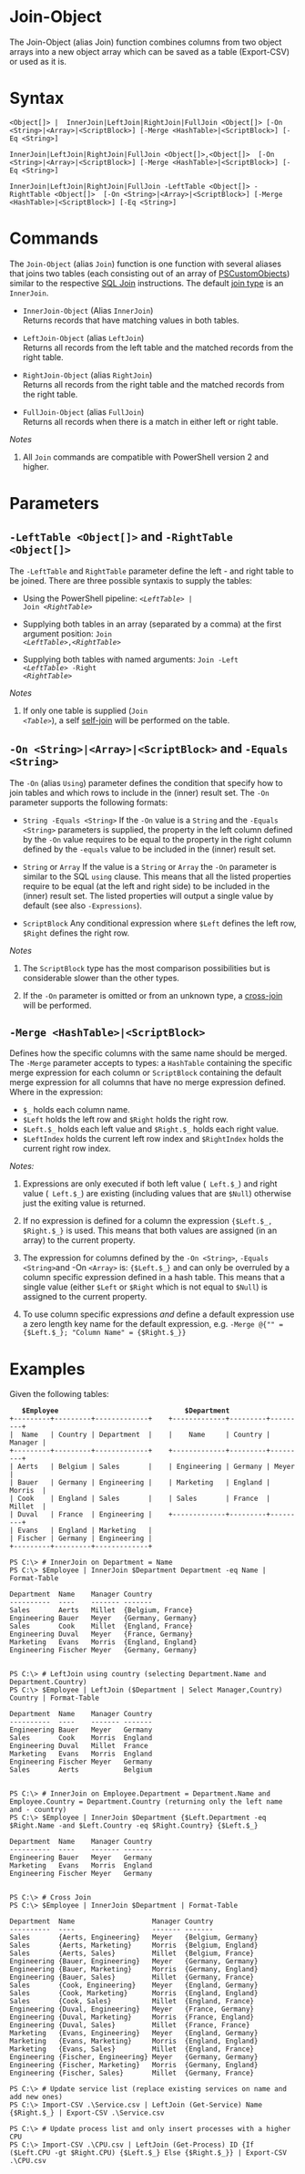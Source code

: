 Join-Object
===========

The Join-Object (alias Join) function combines columns from two object arrays into a new object array which can be saved as a table (Export-CSV) or used as it is.

Syntax
======

`<Object[]> |  InnerJoin|LeftJoin|RightJoin|FullJoin <Object[]> [-On <String>|<Array>|<ScriptBlock>] [-Merge <HashTable>|<ScriptBlock>] [-Eq <String>]`

`InnerJoin|LeftJoin|RightJoin|FullJoin <Object[]>,<Object[]>  [-On <String>|<Array>|<ScriptBlock>] [-Merge <HashTable>|<ScriptBlock>] [-Eq <String>]`

`InnerJoin|LeftJoin|RightJoin|FullJoin -LeftTable <Object[]> -RightTable <Object[]>  [-On <String>|<Array>|<ScriptBlock>] [-Merge <HashTable>|<ScriptBlock>] [-Eq <String>]`

Commands
========

The `Join-Object` (alias `Join`) function is one function with several aliases that joins two tables (each consisting out of an array of [PSCustomObjects](https://msdn.microsoft.com/en-us/library/system.management.automation.pscustomobject(v=vs.85).aspx))  similar to the respective [SQL Join](http://www.sql-join.com/) instructions. The default [join type](http://www.sql-join.com/sql-join-types) is an `InnerJoin`.

 - `InnerJoin-Object` (Alias `InnerJoin`)  
Returns records that have matching values in both tables.

 - `LeftJoin-Object` (alias `LeftJoin`)  
Returns all records from the left table and the matched records from the right table.

 - `RightJoin-Object` (alias `RightJoin`)  
Returns all records from the right table and the matched records from the right table.

 - `FullJoin-Object` (alias `FullJoin`)  
Returns all records when there is a match in either left or right table.

*Notes*

 1. All `Join` commands are compatible with PowerShell version 2 and higher.

Parameters
==========

`-LeftTable <Object[]>` and `-RightTable <Object[]>`
----------------------------------------------------
The  `-LeftTable` and `RightTable` parameter define the left - and right table to be joined. There are three possible syntaxis to supply the tables:

 - Using the PowerShell pipeline:
 <code><i>&lt;LeftTable&gt;</i> |  Join  <i>&lt;RightTable&gt;</i></code>

 - Supplying both tables in an array (separated by a comma) at the first argument position:
 <code>Join  <i>&lt;LeftTable&gt;</i>,<i>&lt;RightTable&gt;</i></code>

 - Supplying both tables with named arguments:
 <code>Join  -Left <i>&lt;LeftTable&gt;</i> -Right <i>&lt;RightTable&gt;</i></code>

*Notes*

 1. If only one table is supplied (<code>Join  <i>&lt;Table&gt;</i></code>), a self [self-join](https://en.wikipedia.org/wiki/Join_(SQL)#Self-join) will be performed on the table.

`-On <String>|<Array>|<ScriptBlock>` and `-Equals <String>`
------------------------------------------------
The  `-On` (alias `Using`) parameter defines the condition that specify how to join tables and which rows to include in the (inner) result set. The  `-On` parameter supports the following formats:

 - `String -Equals <String>`
If the `-On` value is a `String` and the `-Equals <String>` parameters is supplied, the property in the left column defined by the `-On` value requires to be equal to the property in the right column defined by the `-equals` value to be included in the (inner) result set.

 - `String` or `Array`
If the value is a `String` or `Array` the `-On` parameter is similar to the SQL `using` clause. This means that all the listed properties require to be equal (at the left and right side) to be included in the (inner) result set. The listed properties will output a single value by default (see also `-Expressions`).

 - `ScriptBlock`
Any conditional expression where `$Left` defines the left row, `$Right` defines the right row.  

*Notes*

 1. The  `ScriptBlock` type has the most comparison possibilities but is considerable slower than the other types.

 2.  If the `-On` parameter is omitted or from an unknown type, a [cross-join](https://en.wikipedia.org/wiki/Join_(SQL)#Cross_join) will be performed.

`-Merge <HashTable>|<ScriptBlock>`
----------------------------------

Defines how the specific columns with the same name should be merged.  The `-Merge` parameter accepts to types:  a `HashTable`  containing the specific merge expression for each column or `ScriptBlock` containing the default merge expression for all columns that have no merge expression defined.  
Where in the expression:

 - `$_` holds each column name.
 - `$Left` holds the left row and `$Right` holds the right row.
 - `$Left.$_` holds each left value  and `$Right.$_` holds each right value.
 - `$LeftIndex` holds the current left row index and `$RightIndex` holds the current right row index.

*Notes:*
 
 1. Expressions are only executed if both left value (` Left.$_`) and right value (` Left.$_`) are existing (including values that are `$Null`) otherwise just the exiting value is returned.

 2. If no expression is defined for a column the expression `{$Left.$_, $Right.$_}` is used.
This means that both values are assigned (in an array) to the current property.

 3.  The expression for columns defined by the `-On <String>`, `-Equals <String>`and -On `<Array>` is: `{$Left.$_}`  and can only be overruled by a column specific expression defined in a hash table.
This means that a single value (either `$Left` or `$Right` which is not equal to `$Null`) is assigned to the current property.

 4.  To use column specific expressions *and* define a default expression use a zero length key name for the default expression, e.g. `-Merge @{"" = {$Left.$_}; "Column Name" = {$Right.$_}}`

Examples
========

Given the following tables:

<pre><code><b>   $Employee                               $Department</b>
+---------+---------+-------------+    +-------------+---------+---------+
|  Name   | Country | Department  |    |    Name     | Country | Manager |
+---------+---------+-------------+    +-------------+---------+---------+
| Aerts   | Belgium | Sales       |    | Engineering | Germany | Meyer   |
| Bauer   | Germany | Engineering |    | Marketing   | England | Morris  |
| Cook    | England | Sales       |    | Sales       | France  | Millet  |
| Duval   | France  | Engineering |    +-------------+---------+---------+
| Evans   | England | Marketing   |
| Fischer | Germany | Engineering |
+---------+---------+-------------+
</code></pre>

    PS C:\> # InnerJoin on Department = Name
    PS C:\> $Employee | InnerJoin $Department Department -eq Name | Format-Table
    
    Department  Name    Manager Country
    ----------  ----    ------- -------
    Sales       Aerts   Millet  {Belgium, France}
    Engineering Bauer   Meyer   {Germany, Germany}
    Sales       Cook    Millet  {England, France}
    Engineering Duval   Meyer   {France, Germany}
    Marketing   Evans   Morris  {England, England}
    Engineering Fischer Meyer   {Germany, Germany}
    
    
    PS C:\> # LeftJoin using country (selecting Department.Name and Department.Country)
    PS C:\> $Employee | LeftJoin ($Department | Select Manager,Country) Country | Format-Table
    
    Department  Name    Manager Country
    ----------  ----    ------- -------
    Engineering Bauer   Meyer   Germany
    Sales       Cook    Morris  England
    Engineering Duval   Millet  France
    Marketing   Evans   Morris  England
    Engineering Fischer Meyer   Germany
    Sales       Aerts           Belgium
    
    
    PS C:\> # InnerJoin on Employee.Department = Department.Name and Employee.Country = Department.Country (returning only the left name and - country)
    PS C:\> $Employee | InnerJoin $Department {$Left.Department -eq $Right.Name -and $Left.Country -eq $Right.Country} {$Left.$_}
    
    Department  Name    Manager Country
    ----------  ----    ------- -------
    Engineering Bauer   Meyer   Germany
    Marketing   Evans   Morris  England
    Engineering Fischer Meyer   Germany
    
    
    PS C:\> # Cross Join
    PS C:\> $Employee | InnerJoin $Department | Format-Table
    
    Department  Name                   Manager Country
    ----------  ----                   ------- -------
    Sales       {Aerts, Engineering}   Meyer   {Belgium, Germany}
    Sales       {Aerts, Marketing}     Morris  {Belgium, England}
    Sales       {Aerts, Sales}         Millet  {Belgium, France}
    Engineering {Bauer, Engineering}   Meyer   {Germany, Germany}
    Engineering {Bauer, Marketing}     Morris  {Germany, England}
    Engineering {Bauer, Sales}         Millet  {Germany, France}
    Sales       {Cook, Engineering}    Meyer   {England, Germany}
    Sales       {Cook, Marketing}      Morris  {England, England}
    Sales       {Cook, Sales}          Millet  {England, France}
    Engineering {Duval, Engineering}   Meyer   {France, Germany}
    Engineering {Duval, Marketing}     Morris  {France, England}
    Engineering {Duval, Sales}         Millet  {France, France}
    Marketing   {Evans, Engineering}   Meyer   {England, Germany}
    Marketing   {Evans, Marketing}     Morris  {England, England}
    Marketing   {Evans, Sales}         Millet  {England, France}
    Engineering {Fischer, Engineering} Meyer   {Germany, Germany}
    Engineering {Fischer, Marketing}   Morris  {Germany, England}
    Engineering {Fischer, Sales}       Millet  {Germany, France}

    PS C:\> # Update service list (replace existing services on name and add new ones)
    PS C:\> Import-CSV .\Service.csv | LeftJoin (Get-Service) Name {$Right.$_} | Export-CSV .\Service.csv

    PS C:\> # Update process list and only insert processes with a higher CPU
    PS C:\> Import-CSV .\CPU.csv | LeftJoin (Get-Process) ID {If ($Left.CPU -gt $Right.CPU) {$Left.$_} Else {$Right.$_}} | Export-CSV .\CPU.csv
